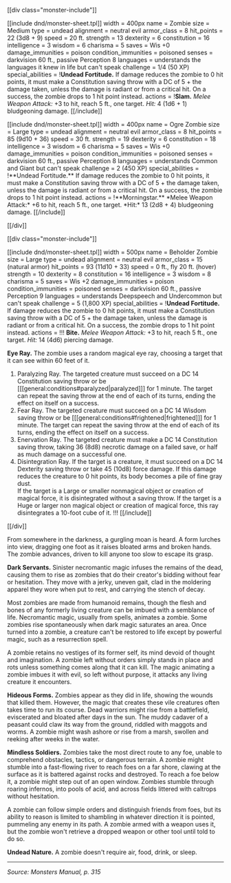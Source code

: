 [[div class="monster-include"]]

[[include dnd/monster-sheet.tpl]]
width = 400px
name = Zombie
size = Medium
type = undead
alignment = neutral evil
armor_class = 8
hit_points = 22 (3d8 + 9)
speed = 20 ft.
strength = 13
dexterity = 6
constitution = 16
intelligence = 3
wisdom = 6
charisma = 5
saves = Wis +0
damage_immunities = poison
condition_immunities = poisoned
senses = darkvision 60 ft., passive Perception 8
languages = understands the languages it knew in life but can't speak
challenge = 1/4 (50 XP)
special_abilities = !**Undead Fortitude.** If damage reduces the zombie to 0 hit points, it must make a Constitution saving throw with a DC of 5 + the damage taken, unless the damage is radiant or from a critical hit. On a success, the zombie drops to 1 hit point instead.
actions = !**Slam.** *Melee Weapon Attack:* +3 to hit, reach 5 ft., one target. *Hit:* 4 (1d6 + 1) bludgeoning damage.
[[/include]]

<a id="ogre-zombie">
[[include dnd/monster-sheet.tpl]]
width = 400px
name = Ogre Zombie
size = Large
type = undead
alignment = neutral evil
armor_class = 8
hit_points = 85 (9d10 + 36)
speed = 30 ft.
strength = 19
dexterity = 6
constitution = 18
intelligence = 3
wisdom = 6
charisma = 5
saves = Wis +0
damage_immunities = poison
condition_immunities = poisoned
senses = darkvision 60 ft., passive Perception 8
languages = understands Common and Giant but can't speak
challenge = 2 (450 XP)
special_abilities = !**Undead Fortitude.** If damage reduces the zombie to 0 hit points, it must make a Constitution saving throw with a DC of 5 + the damage taken, unless the damage is radiant or from a critical hit. On a success, the zombie drops to 1 hit point instead.
actions = !**Morningstar.** *Melee Weapon Attack:* +6 to hit, reach 5 ft., one target. *Hit:* 13 (2d8 + 4) bludgeoning damage.
[[/include]]

[[/div]]

<a id="beholder-zombie">

[[div class="monster-include"]]

[[include dnd/monster-sheet.tpl]]
width = 500px
name = Beholder Zombie
size = Large
type = undead
alignment = neutral evil
armor_class = 15 (natural armor)
hit_points = 93 (11d10 + 33)
speed = 0 ft., fly 20 ft. (hover)
strength = 10
dexterity = 8
constitution = 16
intelligence = 3
wisdom = 8
charisma = 5
saves = Wis +2
damage_immunities = poison
condition_immunities = poisoned
senses = darkvision 60 ft., passive Perception 9
languages = understands Deepspeech and Undercommon but can't speak
challenge = 5 (1,800 XP)
special_abilities = !**Undead Fortitude.** If damage reduces the zombie to 0 hit points, it must make a Constitution saving throw with a DC of 5 + the damage taken, unless the damage is radiant or from a critical hit. On a success, the zombie drops to 1 hit point instead.
actions = !!!
**Bite.** *Melee Weapon Attack:* +3 to hit, reach 5 ft., one target. *Hit:* 14 (4d6) piercing damage.

**Eye Ray.** The zombie uses a random magical eye ray, choosing a target that it can see within 60 feet of it.

1. Paralyzing Ray. The targeted creature must succeed on a DC 14 Constitution saving throw or be [[[general:conditions#paralyzed|paralyzed]]] for 1 minute. The target can repeat the saving throw at the end of each of its turns, ending the effect on itself on a success.
2. Fear Ray. The targeted creature must succeed on a DC 14 Wisdom saving throw or be [[[general:conditions#frightened|frightened]]] for 1 minute. The target can repeat the saving throw at the end of each of its turns, ending the effect on itself on a success.
3. Enervation Ray. The targeted creature must make a DC 14 Constitution saving throw, taking 36 (8d8) necrotic damage on a failed save, or half as much damage on a successful one.
4. Disintegration Ray. If the target is a creature, it must succeed on a DC 14 Dexterity saving throw or take 45 (10d8) force damage. If this damage reduces the creature to 0 hit points, its body becomes a pile of fine gray dust.<br>If the target is a Large or smaller nonmagical object or creation of magical force, it is disintegrated without a saving throw. If the target is a Huge or larger non magical object or creation of magical force, this ray disintegrates a 10-foot cube of it.
!!!
[[/include]]

[[/div]]

From somewhere in the darkness, a gurgling moan is heard. A form lurches into view, dragging one foot as it raises bloated arms and broken hands. The zombie advances, driven to kill anyone too slow to escape its grasp.

**Dark Servants.** Sinister necromantic magic infuses the remains of the dead, causing them to rise as zombies that do their creator's bidding without fear or hesitation. They move with a jerky, uneven gait, clad in the moldering apparel they wore when put to rest, and carrying the stench of decay.

Most zombies are made from humanoid remains, though the flesh and bones of any formerly living creature can be imbued with a semblance of life. Necromantic magic, usually from spells, animates a zombie. Some zombies rise spontaneously when dark magic saturates an area. Once turned into a zombie, a creature can't be restored to life except by powerful magic, such as a resurrection spell.

A zombie retains no vestiges of its former self, its mind devoid of thought and imagination. A zombie left without orders simply stands in place and rots unless something comes along that it can kill. The magic animating a zombie imbues it with evil, so left without purpose, it attacks any living creature it encounters.

**Hideous Forms.** Zombies appear as they did in life, showing the wounds that killed them. However, the magic that creates these vile creatures often takes time to run its course. Dead warriors might rise from a battlefield, eviscerated and bloated after days in the sun. The muddy cadaver of a peasant could claw its way from the ground, riddled with maggots and worms. A zombie might wash ashore or rise from a marsh, swollen and reeking after weeks in the water.

**Mindless Soldiers.** Zombies take the most direct route to any foe, unable to comprehend obstacles, tactics, or dangerous terrain. A zombie might stumble into a fast-flowing river to reach foes on a far shore, clawing at the surface as it is battered against rocks and destroyed. To reach a foe below it, a zombie might step out of an open window. Zombies stumble through roaring infernos, into pools of acid, and across fields littered with caltrops without hesitation.

A zombie can follow simple orders and distinguish friends from foes, but its ability to reason is limited to shambling in whatever direction it is pointed, pummeling any enemy in its path. A zombie armed with a weapon uses it, but the zombie won't retrieve a dropped weapon or other tool until told to do so.

**Undead Nature.** A zombie doesn't require air, food, drink, or sleep.

----

*Source: Monsters Manual, p. 315*
